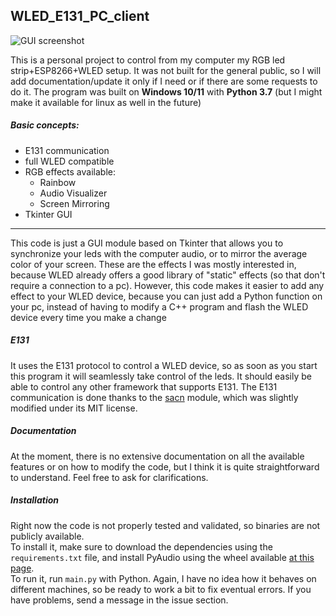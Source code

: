 ## WLED_E131_PC_client

![GUI screenshot](https://user-images.githubusercontent.com/42719353/141372480-06883e9d-6275-4762-a612-f58d3c02278e.png)

This is a personal project to control from my computer my RGB led strip+ESP8266+WLED setup. It was not built for the general public, so I will add documentation/update it only if I need or if there are some requests to do it. The program was built on **Windows 10/11** with **Python 3.7** (but I might make it available for linux as well in the future)

##### Basic concepts:

- E131 communication
- full WLED compatible
- RGB effects available:
    + Rainbow
    + Audio Visualizer
    + Screen Mirroring
- Tkinter GUI

---

This code is just a GUI module based on Tkinter that allows you to synchronize your leds with the computer audio, or to mirror the average color of your screen.
These are the effects I was mostly interested in, because WLED already offers a good library of "static" effects (so that don't require a connection to a pc). 
However, this code makes it easier to add any effect to your WLED device, because you can just add a Python function on your pc, instead of having to modify a C++ program and flash the WLED device every time you make a change 

##### E131

It uses the E131 protocol to control a WLED device, so as soon as you start this program it will seamlessly take control of the leds. It should easily be able to control any other framework that supports E131.
The E131 communication is done thanks to the [sacn](https://github.com/Hundemeier/sacn) module, which was slightly modified under its MIT license.

##### Documentation

At the moment, there is no extensive documentation on all the available features or on how to modify the code, but I think it is quite straightforward to understand. Feel free to ask for clarifications.

##### Installation

Right now the code is not properly tested and validated, so binaries are not publicly available.<br>
To install it, make sure to download the dependencies using the `requirements.txt` file, and install PyAudio using the wheel available [at this page](https://www.lfd.uci.edu/~gohlke/pythonlibs/).<br>
To run it, run `main.py` with Python. Again, I have no idea how it behaves on different machines, so be ready to work a bit to fix eventual errors. If you have problems, send a message in the issue section. 

